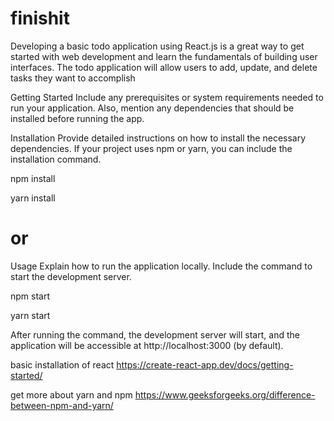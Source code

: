 # finishit
 Developing a basic todo application using React.js is a great way to get started with web development and learn the fundamentals of building user interfaces. The todo application will allow users to add, update, and delete tasks they want to accomplish


 
Getting Started
Include any prerequisites or system requirements needed to run your application. Also, mention any dependencies that should be installed before running the app.

Installation
Provide detailed instructions on how to install the necessary dependencies. If your project uses npm or yarn, you can include the installation command.


npm install

yarn install

# or
Usage
Explain how to run the application locally. Include the command to start the development server.


npm start

yarn start


After running the command, the development server will start, and the application will be accessible at http://localhost:3000 (by default).

basic installation of react https://create-react-app.dev/docs/getting-started/ 




get more about yarn and npm https://www.geeksforgeeks.org/difference-between-npm-and-yarn/


